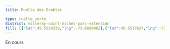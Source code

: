 ```yaml
---
title: Ruelle des Érables

type: ruelle_verte
district: villeray-saint-michel-parc-extension
fill: [{"lat":45.5524238,"lng":-73.6089402},{"lat":45.5517627,"lng":-73.6074597}]
---
```


En cours